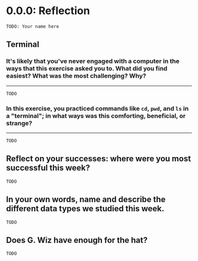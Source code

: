 # 0.0.0: Reflection

`TODO: Your name here`

## Terminal

### It's likely that you've never engaged with a computer in the ways that this exercise asked you to. What did you find easiest? What was the most challenging? Why?

---

`TODO`

### In this exercise, you practiced commands like `cd`, `pwd`, and `ls` in a "terminal"; in what ways was this comforting, beneficial, or strange?

---

`TODO`

## Reflect on your successes: where were you most successful this week?

`TODO`

## In your own words, name and describe the different data types we studied this week.

`TODO`

## Does G. Wiz have enough for the hat?

`TODO`
